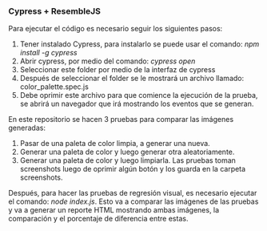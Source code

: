 ### Cypress + ResembleJS

Para ejecutar el código es necesario seguir los siguientes pasos:
1. Tener instalado Cypress, para instalarlo se puede usar el comando: _npm install -g cypress_
2. Abrir cypress, por medio del comando: _cypress open_
3. Seleccionar este folder por medio de la interfaz de cypress
4. Después de seleccionar el folder se le mostrará un archivo llamado: color_palette.spec.js
5. Debe oprimir este archivo para que comience la ejecución de la prueba, se abrirá un navegador que irá mostrando los eventos que se generan.

En este repositorio se hacen 3 pruebas para comparar las imágenes generadas:
1. Pasar de una paleta de color limpia, a generar una nueva.
2. Generar una paleta de color y luego generar otra aleatoriamente.
3. Generar una paleta de color y luego limpiarla.
Las pruebas toman screenshots luego de oprimir algún botón y los guarda en la carpeta screenshots.

Después, para hacer las pruebas de regresión visual, es necesario ejecutar el comando: _node index.js_. Esto va a comparar las imágenes de las pruebas y va a generar un reporte HTML mostrando ambas imágenes, la comparación y el porcentaje de diferencia entre estas.